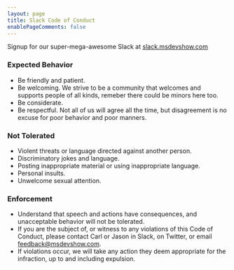 ```yaml
---
layout: page
title: Slack Code of Conduct
enablePageComments: false 
---
```


Signup for our super-mega-awesome Slack at [slack.msdevshow.com](http://slack.msdevshow.com/)


### Expected Behavior

 - Be friendly and patient.
 - Be welcoming. We strive to be a community that welcomes and supports people of all kinds, remeber there could be minors here too.
 - Be considerate. 
 - Be respectful. Not all of us will agree all the time, but disagreement is no excuse for poor behavior and poor manners. 


### Not Tolerated

 - Violent threats or language directed against another person.
 - Discriminatory jokes and language.
 - Posting inappropriate material or using inappropriate language.
 - Personal insults.
 - Unwelcome sexual attention.


### Enforcement

 - Understand that speech and actions have consequences, and unacceptable behavior will not be tolerated.
 - If you are the subject of, or witness to any violations of this Code of Conduct, please contact Carl or Jason in Slack, on Twitter, or email [feedback@msdevshow.com](mailto:feedback@msdevshow.com).
 - If violations occur, we will take any action they deem appropriate for the infraction, up to and including expulsion.